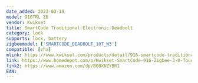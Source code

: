```yaml
---
date_added: 2023-03-19
model: 916TRL ZB
vendor: Kwikset
title: SmartCode Traditional Electronic Deadbolt
category: lock
supports: lock, battery
zigbeemodel: ['SMARTCODE_DEADBOLT_10T_W3']
compatible: [zha]
mlink: https://www.kwikset.com/products/detail/916-smartcode-traditional-electronic-deadbolt-with-zigbee-technology
link: https://www.homedepot.com/p/Kwikset-SmartCode-916-Zigbee-3-0-Touchscreen-Venetian-Bronze-Single-Cylinder-Electronic-Deadbolt-Featuring-SmartKey-Security-916TRTSZB3-011P/318515839
link2: https://www.amazon.com/dp/B08XNZYBR1
EAN: 
---
```

